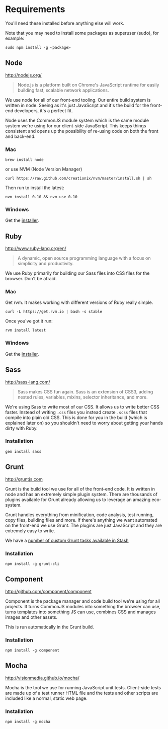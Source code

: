 # Requirements

You'll need these installed before anything else will work.

Note that you may need to install some packages as superuser (sudo), for example:

```
sudo npm install -g <package>
```

## Node 

http://nodejs.org/

> Node.js is a platform built on Chrome's JavaScript runtime for easily building fast, scalable network applications.

We use node for all of our front-end tooling. Our entire build system is written in node. Seeing as it's just 
JavaScript and it's the build for the front-end developers, it's a perfect fit.

Node uses the CommonJS module system which is the same module system we're using for our client-side JavaScript.
This keeps things consistent and opens up the possibility of re-using code on both the front and back-end.

### Mac

```
brew install node
```

or use NVM (Node Version Manager)

```
curl https://raw.github.com/creationix/nvm/master/install.sh | sh
```

Then run to install the latest:

```
nvm install 0.10 && nvm use 0.10
```

### Windows

Get the [installer](http://nodejs.org/).

## Ruby

http://www.ruby-lang.org/en/

> A dynamic, open source programming language with a focus on simplicity and productivity.

We use Ruby primarily for building our Sass files into CSS files for the browser. Don't be afraid.

### Mac

Get rvm. It makes working with different versions of Ruby really simple. 

```
curl -L https://get.rvm.io | bash -s stable
```

Once you've got it run:

```
rvm install latest
```

### Windows

Get the [installer](http://www.ruby-lang.org/en/).

## Sass

http://sass-lang.com/

> Sass makes CSS fun again. Sass is an extension of CSS3, adding nested rules, variables, mixins, selector inheritance, and more.

We're using Sass to write most of our CSS. It allows us to write better CSS faster. Instead of writing `.css` files
you instead create `.scss` files that compile into plain old CSS. This is done for you in the build (which is explained
later on) so you shouldn't need to worry about getting your hands dirty with Ruby.

### Installation

```
gem install sass
```

## Grunt

http://gruntjs.com

Grunt is the build tool we use for all of the front-end code. It is written in node and has an extremely simple
plugin system. There are thousands of plugins available for Grunt already allowing us to leverage an amazing
eco-system.

Grunt handles everything from minification, code analysis, test running, copy files, building files and more.
If there's anything we want automated on the front-end we use Grunt. The plugins are just JavaScript and they
are extremely easy to write.

We have a [number of custom Grunt tasks available in Stash](http://ntlvmbld01:7990/projects/GT)

### Installation

```
npm install -g grunt-cli
```

## Component

http://github.com/component/component

Component is the package manager and code build tool we're using for all projects. It turns CommonJS modules into something the browser can use, turns templates into something JS can use, combines CSS and manages images and other assets.

This is run automatically in the Grunt build.

### Installation

```
npm install -g component
```

## Mocha

http://visionmedia.github.io/mocha/

Mocha is the tool we use for running JavaScript unit tests. Client-side tests are made up of a test runner HTML file
and the tests and other scripts are included like a normal, static web page.

### Installation

```
npm install -g mocha
```
